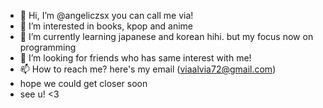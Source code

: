 - 👋 Hi, I’m @angeliczsx you can call me via!
- 👀 I’m interested in books, kpop and anime
- 🌱 I’m currently learning japanese and korean hihi. but my focus now on programming
- 💞️ I’m looking for friends who has same interest with me!
- 📫 How to reach me? here's my email (viaalvia72@gmail.com)
- hope we could get closer soon
- see u! <3

<!---
angeliczsx/angeliczsx is a ✨ special ✨ repository because its `README.md` (this file) appears on your GitHub profile.
You can click the Preview link to take a look at your changes.
--->
